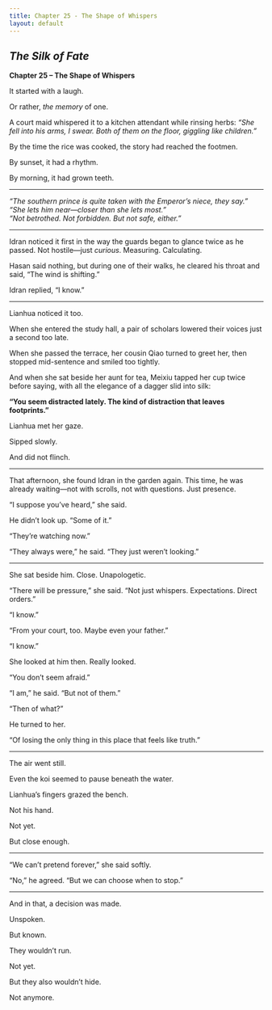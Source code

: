 ```yaml
---
title: Chapter 25 - The Shape of Whispers
layout: default
---
```


## *The Silk of Fate*  
**Chapter 25 – The Shape of Whispers**

It started with a laugh.

Or rather, *the memory* of one.

A court maid whispered it to a kitchen attendant while rinsing herbs: *“She fell into his arms, I swear. Both of them on the floor, giggling like children.”*

By the time the rice was cooked, the story had reached the footmen.

By sunset, it had a rhythm.

By morning, it had grown teeth.

---

*“The southern prince is quite taken with the Emperor’s niece, they say.”*  
*“She lets him near—closer than she lets most.”*  
*“Not betrothed. Not forbidden. But not safe, either.”*

---

Idran noticed it first in the way the guards began to glance twice as he passed. Not hostile—just *curious*. Measuring. Calculating.

Hasan said nothing, but during one of their walks, he cleared his throat and said, “The wind is shifting.”

Idran replied, “I know.”

---

Lianhua noticed it too.

When she entered the study hall, a pair of scholars lowered their voices just a second too late.

When she passed the terrace, her cousin Qiao turned to greet her, then stopped mid-sentence and smiled too tightly.

And when she sat beside her aunt for tea, Meixiu tapped her cup twice before saying, with all the elegance of a dagger slid into silk:

**“You seem distracted lately. The kind of distraction that leaves footprints.”**

Lianhua met her gaze.

Sipped slowly.

And did not flinch.

---

That afternoon, she found Idran in the garden again. This time, he was already waiting—not with scrolls, not with questions. Just presence.

“I suppose you’ve heard,” she said.

He didn’t look up. “Some of it.”

“They’re watching now.”

“They always were,” he said. “They just weren’t looking.”

---

She sat beside him. Close. Unapologetic.

“There will be pressure,” she said. “Not just whispers. Expectations. Direct orders.”

“I know.”

“From your court, too. Maybe even your father.”

“I know.”

She looked at him then. Really looked.

“You don’t seem afraid.”

“I am,” he said. “But not of them.”

“Then of what?”

He turned to her.

“Of losing the only thing in this place that feels like truth.”

---

The air went still.

Even the koi seemed to pause beneath the water.

Lianhua’s fingers grazed the bench.

Not his hand.

Not yet.

But close enough.

---

“We can’t pretend forever,” she said softly.

“No,” he agreed. “But we can choose when to stop.”

---

And in that, a decision was made.

Unspoken.

But known.

They wouldn’t run.

Not yet.

But they also wouldn’t hide.

Not anymore.